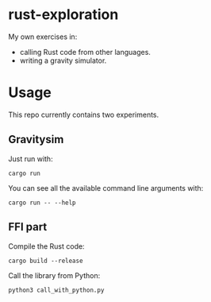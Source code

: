 rust-exploration
=============

My own exercises in:

 - calling Rust code from other languages.
 - writing a gravity simulator.

# Usage

This repo currently contains two experiments.

## Gravitysim

Just run with:

```
cargo run
```

You can see all the available command line arguments with:

```
cargo run -- --help
```

## FFI part

Compile the Rust code:

```
cargo build --release
```

Call the library from Python:

```
python3 call_with_python.py
```
